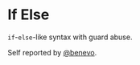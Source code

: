 # If Else

`if`-`else`-like syntax with guard abuse.

Self reported by [@benevo](https://github.com/benev0).
